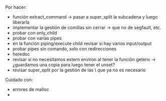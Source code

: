 Por hacer:
- función extract_command -> pasar a super_split la subcadena y luego liberarla
- implementar la gestión de comillas sin cerrar -> que no de segfault, etc.
- probar con only_child
- probar con varias pipes
- en la función piping/execute child revisar si hay varios input/output
- probar pipes sin comando, solo con redirecciones
- heredoc
- revisar si no necesitamos extern environ al tener la función getenv -> ¿guardamos una copia para luego tener el unset?
- revisar super_split por la gestión de las \ que ya no es necesario


Cuidado con:
- errores de malloc
- 